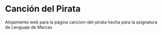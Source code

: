 # Canción del Pirata

Alojamiento web para la página cancion-del-pirata hecha para la asignatura de Lenguaje de Marcas
